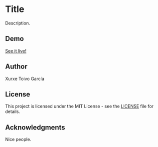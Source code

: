 # Title

Description.

## Demo

[See it live!](https://xurxe.github.io/html-css-js-template/)

## Author

Xurxe Toivo García

## License

This project is licensed under the MIT License - see the [LICENSE](LICENSE) file for details.

## Acknowledgments

Nice people.
